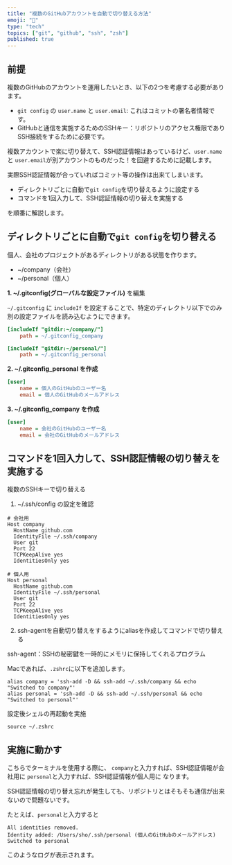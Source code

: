 ```yaml
---
title: "複数のGitHubアカウントを自動で切り替える方法"
emoji: "🔀"
type: "tech"
topics: ["git", "github", "ssh", "zsh"]
published: true
---
```


## 前提

複数のGitHubのアカウントを運用したいとき、以下の2つを考慮する必要があります。

- `git config` の `user.name` と `user.email`: これはコミットの署名者情報です。
- GitHubと通信を実施するためのSSHキー：リポジトリのアクセス権限でありSSH接続をするために必要です。

複数アカウントで楽に切り替えて、SSH認証情報はあっているけど、`user.name` と `user.email`が別アカウントのものだった！を回避するために記載します。

実際SSH認証情報が合っていればコミット等の操作は出来てしまいます。

- ディレクトリごとに自動で`git config`を切り替えるように設定する
- コマンドを1回入力して、SSH認証情報の切り替えを実施する

を順番に解説します。

## ディレクトリごとに自動で`git config`を切り替える

個人、会社のプロジェクトがあるディレクトリがある状態を作ります。

- ~/company（会社）
- ~/personal（個人）

**1. ~/.gitconfig(グローバルな設定ファイル)** を編集

`~/.gitconfig` に `includeIf` を設定することで、特定のディレクトリ以下でのみ別の設定ファイルを読み込むようにできます。

```ini
[includeIf "gitdir:~/company/"]
    path = ~/.gitconfig_company

[includeIf "gitdir:~/personal/"]
    path = ~/.gitconfig_personal

```

**2. ~/.gitconfig_personal を作成**

```ini
[user]
    name = 個人のGitHubのユーザー名
    email = 個人のGitHubのメールアドレス
```

**3. ~/.gitconfig_company を作成**

```ini
[user]
    name = 会社のGitHubのユーザー名
    email = 会社のGitHubのメールアドレス
```

## コマンドを1回入力して、SSH認証情報の切り替えを実施する

複数のSSHキーで切り替える

1. ~/.ssh/config の設定を確認

```sshconfig
# 会社用
Host company
  HostName github.com
  IdentityFile ~/.ssh/company
  User git
  Port 22
  TCPKeepAlive yes
  IdentitiesOnly yes

# 個人用
Host personal
  HostName github.com
  IdentityFile ~/.ssh/personal
  User git
  Port 22
  TCPKeepAlive yes
  IdentitiesOnly yes
```

2. ssh-agentを自動切り替えをするようにaliasを作成してコマンドで切り替える

ssh-agent：SSHの秘密鍵を一時的にメモリに保持してくれるプログラム

Macであれば、`.zshrc`に以下を追加します。

```shell
alias company = 'ssh-add -D && ssh-add ~/.ssh/company && echo "Switched to company"'
alias personal = 'ssh-add -D && ssh-add ~/.ssh/personal && echo "Switched to personal"'
```

設定後シェルの再起動を実施

```shell
source ~/.zshrc
```

## 実施に動かす

こちらでターミナルを使用する際に、
`company`と入力すれば、SSH認証情報が会社用に
`personal`と入力すれば、SSH認証情報が個人用に
なります。

SSH認証情報の切り替え忘れが発生しても、リポジトリとはそもそも通信が出来ないので問題ないです。

たとえば、`personal`と入力すると

```shell
All identities removed.
Identity added: /Users/sho/.ssh/personal (個人のGitHubのメールアドレス)
Switched to personal
```

このようなログが表示されます。
